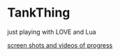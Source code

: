 # TankThing
just playing with LOVE and Lua


[screen shots and videos of progress](https://goo.gl/photos/HhCV1R9P9C4usTf16)
